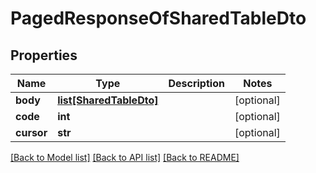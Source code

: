 # PagedResponseOfSharedTableDto

## Properties
Name | Type | Description | Notes
------------ | ------------- | ------------- | -------------
**body** | [**list[SharedTableDto]**](SharedTableDto.md) |  | [optional] 
**code** | **int** |  | [optional] 
**cursor** | **str** |  | [optional] 

[[Back to Model list]](../README.md#documentation-for-models) [[Back to API list]](../README.md#documentation-for-api-endpoints) [[Back to README]](../README.md)


